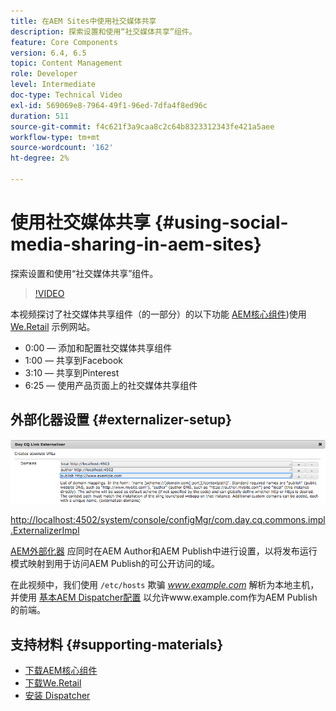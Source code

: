 ```yaml
---
title: 在AEM Sites中使用社交媒体共享
description: 探索设置和使用“社交媒体共享”组件。
feature: Core Components
version: 6.4, 6.5
topic: Content Management
role: Developer
level: Intermediate
doc-type: Technical Video
exl-id: 569069e8-7964-49f1-96ed-7dfa4f8ed96c
duration: 511
source-git-commit: f4c621f3a9caa8c2c64b8323312343fe421a5aee
workflow-type: tm+mt
source-wordcount: '162'
ht-degree: 2%

---
```


# 使用社交媒体共享 {#using-social-media-sharing-in-aem-sites}

探索设置和使用“社交媒体共享”组件。

>[!VIDEO](https://video.tv.adobe.com/v/18897?quality=12&learn=on)

本视频探讨了社交媒体共享组件（的一部分）的以下功能 [AEM核心组件](https://experienceleague.adobe.com/docs/experience-manager-core-components/using/introduction.html))使用 [We.Retail](https://github.com/Adobe-Marketing-Cloud/aem-sample-we-retail#weretail) 示例网站。

* 0:00 — 添加和配置社交媒体共享组件
* 1:00 — 共享到Facebook
* 3:10 — 共享到Pinterest
* 6:25 — 使用产品页面上的社交媒体共享组件

## 外部化器设置 {#externalizer-setup}

![Day CQ链接外部化器](assets/externalizer.png)

[http://localhost:4502/system/console/configMgr/com.day.cq.commons.impl.ExternalizerImpl](http://localhost:4502/system/console/configMgr/com.day.cq.commons.impl.ExternalizerImpl)

[AEM外部化器](https://helpx.adobe.com/experience-manager/6-5/sites/developing/using/externalizer.html) 应同时在AEM Author和AEM Publish中进行设置，以将发布运行模式映射到用于访问AEM Publish的可公开访问的域。

在此视频中，我们使用 `/etc/hosts` 欺骗 *www.example.com* 解析为本地主机，并使用 [基本AEM Dispatcher配置](https://experienceleague.adobe.com/docs/experience-manager-dispatcher/using/getting-started/dispatcher-install.html) 以允许www.example.com作为AEM Publish的前端。

## 支持材料 {#supporting-materials}

* [下载AEM核心组件](https://github.com/adobe/aem-core-wcm-components/releases)
* [下载We.Retail](https://github.com/Adobe-Marketing-Cloud/aem-sample-we-retail/releases)
* [安装 Dispatcher](https://experienceleague.adobe.com/docs/experience-manager-dispatcher/using/getting-started/dispatcher-install.html)
